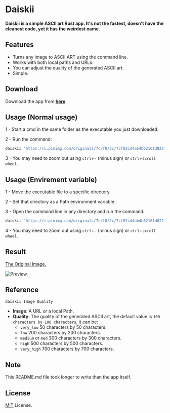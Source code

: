 
# Daiskii

**Daiskii is a simple ASCII art Rust app. It's not the fastest, doesn't have the cleanest code, yet it has the weirdest name**.


## Features

- Turns any image to ASCII ART using the command line.
- Works with both local paths and URLs.
- You can adjust the quality of the generated ASCII art.
- Simple.


## Download

Download the app from [**here**](https://github.com/ITs-AIKO/Daiskii/raw/main/assets/daiskii.exe).


## Usage (Normal usage)

1 - Start a cmd in the same folder as the executable you just downloaded.

2 - Run the command:

```bash
daiskii "https://i.pinimg.com/originals/7c/f8/2c/7cf82cd4ab4b62161d822f779edccc98.jpg" med
```

3 - You may need to zoom out using `ctrl`+`-` (minus sign) or `ctrl`+`scroll wheel`.

## Usage (Envirement variable)

1 - Move the executable file to a specific directory.

2 - Set that directory as a Path environment variable.

3 - Open the command line in any directory and run the command:

```bash
daiskii "https://i.pinimg.com/originals/7c/f8/2c/7cf82cd4ab4b62161d822f779edccc98.jpg" med
```

4 - You may need to zoom out using `ctrl`+`-` (minus sign) or `ctrl`+`scroll wheel`.

## Result

[The Original Image.](https://i.pinimg.com/originals/7c/f8/2c/7cf82cd4ab4b62161d822f779edccc98.jpg)

![Preview.](https://i.imgur.com/gFtmbO0.png)

## Reference

```bash
daiskii Image Quality
```

- **Image**: A URL or a local Path.
- **Quality**: The quality of the generated ASCII art, the default value is `100 characters by 100 characters`, it can be:
    - `very_low` 50 characters by 50 characters.
    - `low` 200 characters by 200 characters.
    - `medium` or `med` 300 characters by 300 characters.
    - `high` 500 characters by 500 characters.
    - `very_high` 700 characters by 700 characters.


## Note

This README.md file took longer to write than the app itself.


## License

[MIT](https://choosealicense.com/licenses/mit/) License.

